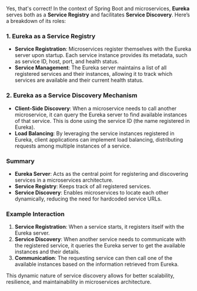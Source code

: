 Yes, that's correct! In the context of Spring Boot and microservices, **Eureka** serves both as a **Service Registry** and facilitates **Service Discovery**. Here’s a breakdown of its roles:

### 1. **Eureka as a Service Registry**
- **Service Registration**: Microservices register themselves with the Eureka server upon startup. Each service instance provides its metadata, such as service ID, host, port, and health status.
- **Service Management**: The Eureka server maintains a list of all registered services and their instances, allowing it to track which services are available and their current health status.

### 2. **Eureka as a Service Discovery Mechanism**
- **Client-Side Discovery**: When a microservice needs to call another microservice, it can query the Eureka server to find available instances of that service. This is done using the service ID (the name registered in Eureka).
- **Load Balancing**: By leveraging the service instances registered in Eureka, client applications can implement load balancing, distributing requests among multiple instances of a service.
  
### Summary
- **Eureka Server**: Acts as the central point for registering and discovering services in a microservices architecture.
- **Service Registry**: Keeps track of all registered services.
- **Service Discovery**: Enables microservices to locate each other dynamically, reducing the need for hardcoded service URLs.

### Example Interaction
1. **Service Registration**: When a service starts, it registers itself with the Eureka server.
2. **Service Discovery**: When another service needs to communicate with the registered service, it queries the Eureka server to get the available instances and their details.
3. **Communication**: The requesting service can then call one of the available instances based on the information retrieved from Eureka.

This dynamic nature of service discovery allows for better scalability, resilience, and maintainability in microservices architecture.

